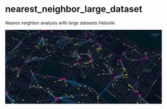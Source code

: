 # nearest_neighbor_large_dataset
Neares neighbor analysis with large datasets Helsinki

![map](map.png)
